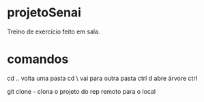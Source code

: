 # projetoSenai
Treino de exercício feito em sala.

# comandos
cd ..    volta uma pasta
cd \     vai para outra pasta
ctrl d    abre árvore
ctrl

git clone - clona o projeto do rep remoto para o local

